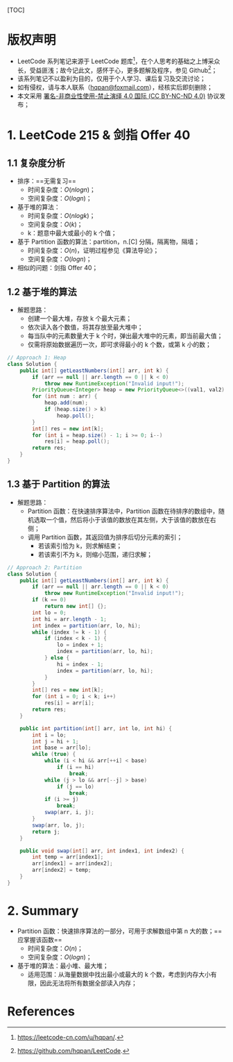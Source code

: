 [TOC]

# 版权声明

- LeetCode 系列笔记来源于 LeetCode 题库[^1]，在个人思考的基础之上博采众长，受益匪浅；故今记此文，感怀于心，更多题解及程序，参见 Github[^2]；
- 该系列笔记不以盈利为目的，仅用于个人学习、课后复习及交流讨论；
- 如有侵权，请与本人联系（hqpan@foxmail.com），经核实后即刻删除；
- 本文采用 [署名-非商业性使用-禁止演绎 4.0 国际 (CC BY-NC-ND 4.0)](https://creativecommons.org/licenses/by-nc-nd/4.0/deed.zh) 协议发布；

# 1. LeetCode 215 & 剑指 Offer 40

## 1.1 复杂度分析

- 排序：==无需复习==
  - 时间复杂度：$O(nlogn)$；
  - 空间复杂度：$O(logn)$；
- 基于堆的算法：
  - 时间复杂度：$O(nlogk)$；
  - 空间复杂度：$O(k)$；
  - k：题意中最大或最小的 k 个值；
- 基于 Partition 函数的算法：partition，n.[C] 分隔，隔离物，隔墙；
  - 时间复杂度：$O(n)$，证明过程参见《算法导论》；
  - 空间复杂度：$O(logn)$；
- 相似的问题：剑指 Offer 40；

## 1.2 基于堆的算法

- 解题思路：
  - 创建一个最大堆，存放 k 个最大元素；
  - 依次读入各个数值，将其存放至最大堆中；
  - 每当队中的元素数量大于 k 个时，弹出最大堆中的元素，即当前最大值；
  - 仅需将原始数据遍历一次，即可求得最小的 k 个数，或第 k 小的数；

```java
// Approach 1: Heap
class Solution {
    public int[] getLeastNumbers(int[] arr, int k) {
        if (arr == null || arr.length == 0 || k < 0)
            throw new RuntimeException("Invalid input!");
        PriorityQueue<Integer> heap = new PriorityQueue<>((val1, val2) -> val2 - val1);
        for (int num : arr) {
            heap.add(num);
            if (heap.size() > k)
                heap.poll();
        }
        int[] res = new int[k];
        for (int i = heap.size() - 1; i >= 0; i--)
            res[i] = heap.poll();
        return res;
    }
}
```

## 1.3 基于 Partition 的算法

- 解题思路：
  - Partition 函数：在快速排序算法中，Partition 函数在待排序的数组中，随机选取一个值，然后将小于该值的数放在其左侧，大于该值的数放在右侧；
  - 调用 Partition 函数，其返回值为排序后切分元素的索引；
    - 若该索引恰为 k，则求解结束；
    - 若该索引不为 k，则缩小范围，递归求解；

```java
// Approach 2: Partition
class Solution {
    public int[] getLeastNumbers(int[] arr, int k) {
        if (arr == null || arr.length == 0 || k < 0)
            throw new RuntimeException("Invalid input!");
        if (k == 0)
            return new int[] {};
        int lo = 0;
        int hi = arr.length - 1;
        int index = partition(arr, lo, hi);
        while (index != k - 1) {
            if (index < k - 1) {
                lo = index + 1;
                index = partition(arr, lo, hi);
            } else {
                hi = index - 1;
                index = partition(arr, lo, hi);
            }
        }
        int[] res = new int[k];
        for (int i = 0; i < k; i++)
            res[i] = arr[i];
        return res;
    }

    public int partition(int[] arr, int lo, int hi) {
        int i = lo;
        int j = hi + 1;
        int base = arr[lo];
        while (true) {
            while (i < hi && arr[++i] < base)
                if (i == hi)
                    break;
            while (j > lo && arr[--j] > base)
                if (j == lo)
                    break;
            if (i >= j)
                break;
            swap(arr, i, j);
        }
        swap(arr, lo, j);
        return j;
    }

    public void swap(int[] arr, int index1, int index2) {
        int temp = arr[index1];
        arr[index1] = arr[index2];
        arr[index2] = temp;
    }
}
```

# 2. Summary

- Partition 函数：快速排序算法的一部分，可用于求解数组中第 n 大的数；==应掌握该函数==
  - 时间复杂度：$O(n)$；
  - 空间复杂度：$O(logn)$；
- 基于堆的算法：最小堆、最大堆；
  - 适用范围：从海量数据中找出最小或最大的 k 个数，考虑到内存大小有限，因此无法将所有数据全部读入内存；

# References

[^1]: https://leetcode-cn.com/u/hqpan/.
[^2]: https://github.com/hqpan/LeetCode.